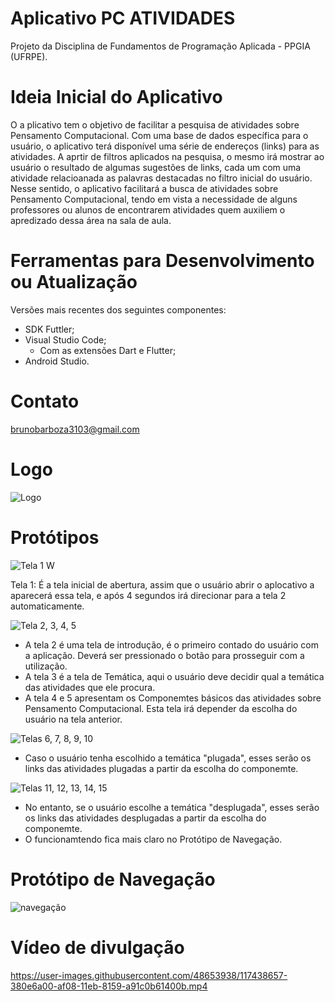 # Aplicativo PC ATIVIDADES
Projeto da Disciplina de Fundamentos de Programação Aplicada - PPGIA (UFRPE).

# Ideia Inicial do Aplicativo
O a plicativo tem o objetivo de facilitar a pesquisa de atividades sobre Pensamento Computacional. Com uma base de dados específica para o usuário, o aplicativo terá disponível uma série de endereços (links) para as atividades. A aprtir de filtros aplicados na pesquisa, o mesmo irá mostrar ao usuário o resultado de algumas sugestões de links, cada um com uma atividade relacioanada as palavras destacadas no filtro inicial do usuário. Nesse sentido, o aplicativo facilitará a busca de atividades sobre Pensamento Computacional, tendo em vista a necessidade de alguns professores ou alunos de encontrarem atividades quem auxiliem o apredizado dessa área na sala de aula. 

# Ferramentas para Desenvolvimento ou Atualização
Versões mais recentes dos seguintes componentes:
- SDK Futtler;
- Visual Studio Code;
    - Com as extensões Dart e Flutter;
- Android Studio.

# Contato
brunobarboza3103@gmail.com

# Logo

![Logo](https://user-images.githubusercontent.com/48653938/114325745-120fc880-9b08-11eb-8974-e0a137c2e021.png)

# Protótipos

![Tela 1 W](https://user-images.githubusercontent.com/48653938/122934445-ea2db400-d345-11eb-9850-dd5e600df27e.png)


Tela 1: É a tela inicial de abertura, assim que o usuário abrir o aplocativo a aparecerá essa tela, e após 4 segundos irá direcionar para a tela 2 automaticamente.


![Tela 2, 3, 4, 5](https://user-images.githubusercontent.com/48653938/122934562-02053800-d346-11eb-8634-548c92ae70b9.jpg)

- A tela 2 é uma tela de introdução, é o primeiro contado do usuário com a aplicação. Deverá ser pressionado o botão para prosseguir com a utilização.
- A tela 3 é a tela de Temática, aqui o usuário deve decidir qual a temática das atividades que ele procura.
- A tela 4 e 5 apresentam os Componemtes básicos das atividades sobre Pensamento Computacional. Esta tela irá depender da escolha do usuário na tela anterior.

![Telas 6, 7, 8, 9, 10](https://user-images.githubusercontent.com/48653938/122934641-177a6200-d346-11eb-8220-81414a330f09.jpg)

- Caso o usuário tenha escolhido a temática "plugada", esses serão os links das atividades plugadas a partir da escolha do componemte.

![Telas 11, 12, 13, 14, 15](https://user-images.githubusercontent.com/48653938/122934698-23662400-d346-11eb-9e9d-387390160e01.jpg)


- No entanto, se o usuário escolhe a temática "desplugada", esses serão os links das atividades desplugadas a partir da escolha do componemte. 
- O funcionamtendo fica mais claro no Protótipo de Navegação.



# Protótipo de Navegação

![navegação](https://user-images.githubusercontent.com/48653938/123013727-217a8000-d39b-11eb-828b-59472ee18fe9.png)


# Vídeo de divulgação

https://user-images.githubusercontent.com/48653938/117438657-380e6a00-af08-11eb-8159-a91c0b61400b.mp4






